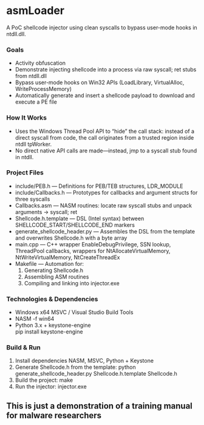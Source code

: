 # asmLoader  
A PoC shellcode injector using clean syscalls to bypass user-mode hooks in ntdll.dll.

### Goals
- Activity obfuscation  
- Demonstrate injecting shellcode into a process via raw syscall; ret stubs from ntdll.dll  
- Bypass user-mode hooks on Win32 APIs (LoadLibrary, VirtualAlloc, WriteProcessMemory)  
- Automatically generate and insert a shellcode payload to download and execute a PE file  

### How It Works
- Uses the Windows Thread Pool API to “hide” the call stack: instead of a direct syscall from code, the call originates from a trusted region inside ntdll tpWorker.  
- No direct native API calls are made—instead, jmp to a syscall stub found in ntdll.

### Project Files
- include/PEB.h — Definitions for PEB/TEB structures, LDR_MODULE  
- include/Callbacks.h — Prototypes for callbacks and argument structs for three syscalls  
- Callbacks.asm — NASM routines: locate raw syscall stubs and unpack arguments → syscall; ret  
- Shellcode.h.template — DSL (Intel syntax) between SHELLCODE_START/SHELLCODE_END markers  
- generate_shellcode_header.py — Assembles the DSL from the template and overwrites Shellcode.h with a byte array  
- main.cpp — C++ wrapper EnableDebugPrivilege, SSN lookup, ThreadPool callbacks, wrappers for NtAllocateVirtualMemory, NtWriteVirtualMemory, NtCreateThreadEx  
- Makefile — Automation for:  
  1. Generating Shellcode.h  
  2. Assembling ASM routines  
  3. Compiling and linking into injector.exe

### Technologies & Dependencies
- Windows x64 MSVC / Visual Studio Build Tools 
- NASM -f win64  
- Python 3.x + keystone-engine  
  pip install keystone-engine

### Build & Run

1. Install dependencies NASM, MSVC, Python + Keystone 
2. Generate Shellcode.h from the template:
   python generate_shellcode_header.py Shellcode.h.template Shellcode.h
3. Build the project:
   make
4. Run the injector:
   injector.exe

## This is just a demonstration of a training manual for malware researchers
